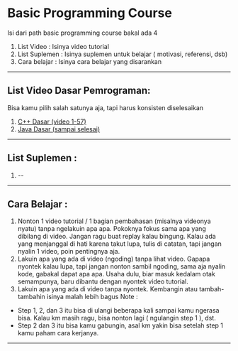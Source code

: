 # Basic Programming Course
Isi dari path basic programming course bakal ada 4
1. List Video : Isinya video tutorial
2. List Suplemen : Isinya suplemen untuk belajar ( motivasi, referensi, dsb)
3. Cara belajar : Isinya cara belajar yang disarankan
---
## List Video Dasar Pemrograman:
Bisa kamu pilih salah satunya aja, tapi harus konsisten diselesaikan
1. [C++ Dasar (video 1-57)](https://www.youtube.com/watch?v=b2N3_dA8VBU&list=PLZS-MHyEIRo4Ze0bbGB1WKBSNMPzi-eWI&index=62)
2. [Java Dasar (sampai selesai)](https://www.youtube.com/watch?v=jiUxHm9l1KY)
---
## List Suplemen :
1. --
---

## Cara Belajar :
1. Nonton 1 video tutorial / 1 bagian pembahasan (misalnya videonya nyatu) tanpa ngelakuin apa apa. Pokoknya fokus sama apa yang dibilang di video. Jangan ragu buat replay kalau bingung. Kalau ada yang menjanggal di hati karena takut lupa, tulis di catatan, tapi jangan nyalin 1 video, poin pentingnya aja.
2. Lakuin apa yang ada di video (ngoding) tanpa lihat video. Gapapa nyontek kalau lupa, tapi jangan nonton sambil ngoding, sama aja nyalin kode, gabakal dapat apa apa. Usaha dulu, biar masuk kedalam otak semampunya, baru dibantu dengan nyontek video tutorial.
3. Lakuin apa yang ada di video tanpa nyontek. Kembangin atau tambah-tambahin isinya malah lebih bagus
Note :
- Step 1, 2, dan 3 itu bisa di ulangi beberapa kali sampai kamu ngerasa bisa. Kalau km masih ragu, bisa nonton lagi ( ngulangin step 1 ), dst.
- Step 2 dan 3 itu bisa kamu gabungin, asal km yakin bisa setelah step 1 kamu paham cara kerjanya.
---
